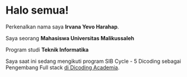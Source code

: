 # Halo semua! 

Perkenalkan nama saya **Irvana Yevo Harahap**.

Saya seorang **Mahasiswa Universitas Malikussaleh**

Program studi **Teknik Informatika**

Saya saat ini sedang mengikuti program SIB Cycle - 5 Dicoding sebagai Pengembang Full stack [di Dicoding Academia](https://www.dicoding.com).
